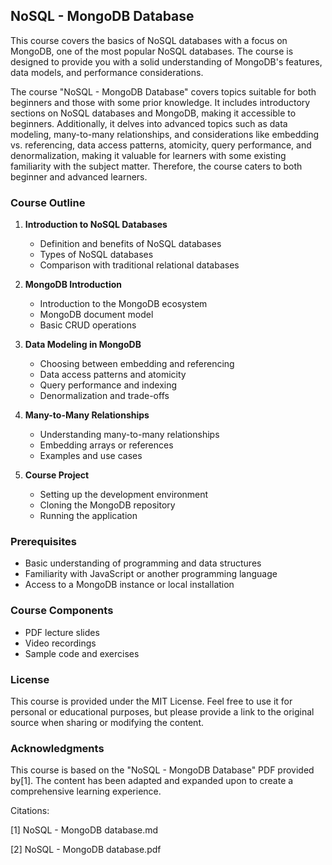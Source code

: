 ## NoSQL - MongoDB Database

This course covers the basics of NoSQL databases with a focus on MongoDB, one of the most popular NoSQL databases. The course is designed to provide you with a solid understanding of MongoDB's features, data models, and performance considerations.

The course "NoSQL - MongoDB Database" covers topics suitable for both beginners and those with some prior knowledge. It includes introductory sections on NoSQL databases and MongoDB, making it accessible to beginners. Additionally, it delves into advanced topics such as data modeling, many-to-many relationships, and considerations like embedding vs. referencing, data access patterns, atomicity, query performance, and denormalization, making it valuable for learners with some existing familiarity with the subject matter. Therefore, the course caters to both beginner and advanced learners.

### Course Outline

1. **Introduction to NoSQL Databases**
   - Definition and benefits of NoSQL databases
   - Types of NoSQL databases
   - Comparison with traditional relational databases

2. **MongoDB Introduction**
   - Introduction to the MongoDB ecosystem
   - MongoDB document model
   - Basic CRUD operations

3. **Data Modeling in MongoDB**
   - Choosing between embedding and referencing
   - Data access patterns and atomicity
   - Query performance and indexing
   - Denormalization and trade-offs

4. **Many-to-Many Relationships**
   - Understanding many-to-many relationships
   - Embedding arrays or references
   - Examples and use cases

5. **Course Project**
   - Setting up the development environment
   - Cloning the MongoDB repository
   - Running the application

### Prerequisites

- Basic understanding of programming and data structures
- Familiarity with JavaScript or another programming language
- Access to a MongoDB instance or local installation

### Course Components

- PDF lecture slides
- Video recordings
- Sample code and exercises

### License

This course is provided under the MIT License. Feel free to use it for personal or educational purposes, but please provide a link to the original source when sharing or modifying the content.

### Acknowledgments

This course is based on the "NoSQL - MongoDB Database" PDF provided by[1]. The content has been adapted and expanded upon to create a comprehensive learning experience.

Citations:

[1] NoSQL - MongoDB database.md

[2] NoSQL - MongoDB database.pdf

